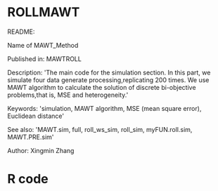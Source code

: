 # ROLLMAWT
README:

Name of MAWT_Method

Published in: MAWTROLL

Description: 'The main code for the simulation section. In this part, we simulate four data
generate processing,replicating 200 times. We use MAWT algorithm to calculate the solution of
discrete bi-objective problems,that is, MSE and heterogeneity.'

Keywords: 'simulation, MAWT algorithm, MSE (mean square error), Euclidean distance'

See also: 'MAWT.sim, full, roll_ws_sim, roll_sim, myFUN.roll.sim, MAWT.PRE.sim'

Author: Xingmin Zhang

# R code

